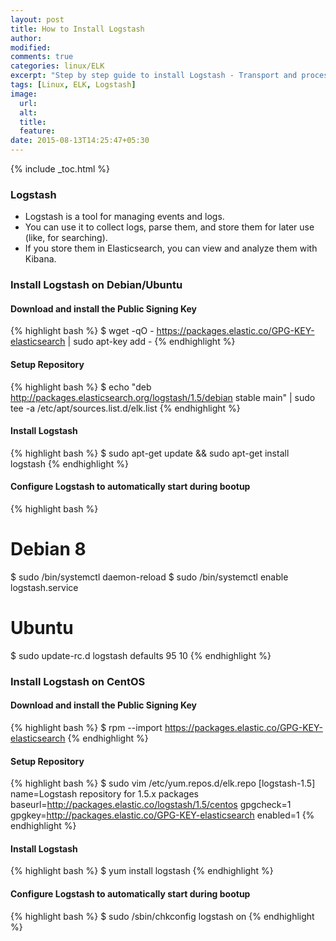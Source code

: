 ```yaml
---
layout: post
title: How to Install Logstash
author:
modified:
comments: true
categories: linux/ELK
excerpt: "Step by step guide to install Logstash - Transport and process your logs, events, or other data"
tags: [Linux, ELK, Logstash]
image:
  url:
  alt:
  title:
  feature:
date: 2015-08-13T14:25:47+05:30
---
```


{% include _toc.html %}

### Logstash

* Logstash is a tool for managing events and logs.
* You can use it to collect logs, parse them, and store them for later use (like, for searching).
* If you store them in Elasticsearch, you can view and analyze them with Kibana.

### Install Logstash on Debian/Ubuntu

#### Download and install the Public Signing Key
{% highlight bash %}
$ wget -qO - https://packages.elastic.co/GPG-KEY-elasticsearch | sudo apt-key add -
{% endhighlight %}

#### Setup Repository
{% highlight bash %}
$ echo "deb http://packages.elasticsearch.org/logstash/1.5/debian stable main" | sudo tee -a /etc/apt/sources.list.d/elk.list
{% endhighlight %}

#### Install Logstash
{% highlight bash %}
$ sudo apt-get update && sudo apt-get install logstash
{% endhighlight %}

#### Configure Logstash to automatically start during bootup
{% highlight bash %}
# Debian 8
$ sudo /bin/systemctl daemon-reload
$ sudo /bin/systemctl enable logstash.service

# Ubuntu
$ sudo update-rc.d logstash defaults 95 10
{% endhighlight %}


### Install Logstash on CentOS

#### Download and install the Public Signing Key
{% highlight bash %}
$ rpm --import https://packages.elastic.co/GPG-KEY-elasticsearch
{% endhighlight %}

#### Setup Repository
{% highlight bash %}
$ sudo vim /etc/yum.repos.d/elk.repo
[logstash-1.5]
name=Logstash repository for 1.5.x packages
baseurl=http://packages.elastic.co/logstash/1.5/centos
gpgcheck=1
gpgkey=http://packages.elastic.co/GPG-KEY-elasticsearch
enabled=1
{% endhighlight %}

#### Install Logstash
{% highlight bash %}
$ yum install logstash
{% endhighlight %}

#### Configure Logstash to automatically start during bootup
{% highlight bash %}
$ sudo /sbin/chkconfig logstash on
{% endhighlight %}

